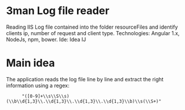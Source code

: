 # 3man Log file reader
Reading IIS Log file contained into the folder resourceFiles and identify clients ip, 
number of request and client type. Technologies: Angular 1.x, NodeJs, npm, bower. Ide: Idea IJ

# Main idea
The application reads the log file line by line and extract the right information using a regex:

          "([0-9]+\\s\\S\\s)(\\b\\d{1,3}\\.\\d{1,3}\\.\\d{1,3}\\.\\d{1,3}\\b)\\s(\\S+)"

